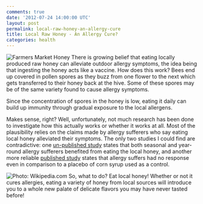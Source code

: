 ```yaml
---
comments: true
date: '2012-07-24 14:00:00 UTC'
layout: post
permalink: local-raw-honey-an-allergy-cure
title: Local Raw Honey - An Allergy Cure?
categories: health
---
```

![Farmers Market Honey](http://corinaoffthemat.com/wp-content/uploads/2012/09/farmers_market_honey.jpg) There is growing belief that eating locally produced raw honey can alleviate outdoor allergy symptoms, the idea being that ingesting the honey acts like a vaccine. How does this work? Bees end up covered in pollen spores as they buzz from one flower to the next which gets transferred to their honey back at the hive. Some of these spores may be of the same variety found to cause allergy symptoms.

Since the concentration of spores in the honey is low, eating it daily can build up immunity through gradual exposure to the local allergens.

Makes sense, right? Well, unfortunately, not much research has been done to investigate how this actually works or whether it works at all. Most of the plausibility relies on the claims made by allergy sufferers who say eating local honey alleviated their symptoms. The only two studies I could find are contradictive: one [un-published study](http://health.howstuffworks.com/diseases-conditions/allergies/allergy-treatments/local-honey-for-allergies2.htm) states that both seasonal and year-round allergy sufferers benefited from eating the local honey, and another more reliable [published study](http://www.nytimes.com/2011/05/10/health/10really.html) states that allergy suffers had no response even in comparison to a placebo of corn syrup used as a control.

![Photo: Wikipedia.com](http://upload.wikimedia.org/wikipedia/commons/f/f7/Honey_comb.jpg)
So, what to do? Eat local honey! Whether or not it cures allergies, eating a variety of honey from local sources will introduce you to a whole new palate of delicate flavors you may have never tasted before!
